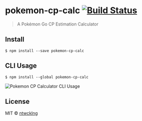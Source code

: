 # pokemon-cp-calc [![Build Status](https://travis-ci.org/ntwcklng/pokemon-cp-calc.svg?branch=master)](https://travis-ci.org/ntwcklng/pokemon-cp-calc)

> A Pokémon Go CP Estimation Calculator


## Install

```
$ npm install --save pokemon-cp-calc
```


## CLI Usage

```
$ npm install --global pokemon-cp-calc
```

![Pokemon CP Calculator CLI Usage](https://cloud.githubusercontent.com/assets/8714775/18054110/d2d3fb50-6e02-11e6-8235-1cfb40e13592.gif)


## License

MIT © [ntwcklng](https://github.com/ntwcklng/pokemon-cp-calculator)
